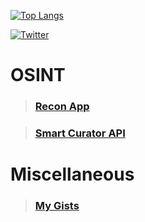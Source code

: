[![Top Langs](https://github-readme-stats.vercel.app/api/top-langs/?username=hostinfodev&hide=javascript)](https://github.com/anuraghazra/github-readme-stats)

[![Twitter](https://img.shields.io/badge/Twitter-%231DA1F2.svg?style=for-the-badge&logo=Twitter&logoColor=white)](https://twitter.com/rec0ndev)

# __OSINT__
> ### [Recon App](https://recon.us.com)

> ### [Smart Curator API](https://rapidapi.com/asyncisneat/api/smart-curator/)

# __Miscellaneous__
> ### [ My Gists](https://gist.github.com/hostinfodev)

